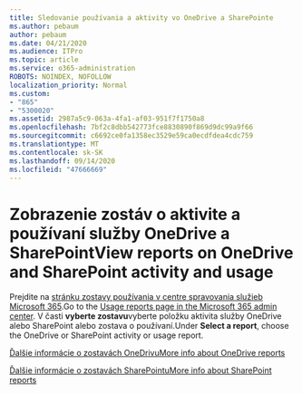 ```yaml
---
title: Sledovanie používania a aktivity vo OneDrive a SharePointe
ms.author: pebaum
author: pebaum
ms.date: 04/21/2020
ms.audience: ITPro
ms.topic: article
ms.service: o365-administration
ROBOTS: NOINDEX, NOFOLLOW
localization_priority: Normal
ms.custom:
- "865"
- "5300020"
ms.assetid: 2987a5c9-063a-4fa1-af03-951f7f1750a8
ms.openlocfilehash: 7bf2c8dbb542773fce8830890f869d9dc99a9f66
ms.sourcegitcommit: c6692ce0fa1358ec3529e59ca0ecdfdea4cdc759
ms.translationtype: MT
ms.contentlocale: sk-SK
ms.lasthandoff: 09/14/2020
ms.locfileid: "47666669"
---
```

# <a name="view-reports-on-onedrive-and-sharepoint-activity-and-usage"></a><span data-ttu-id="b805e-102">Zobrazenie zostáv o aktivite a používaní služby OneDrive a SharePoint</span><span class="sxs-lookup"><span data-stu-id="b805e-102">View reports on OneDrive and SharePoint activity and usage</span></span>

<span data-ttu-id="b805e-103">Prejdite na [stránku zostavy používania v centre spravovania služieb Microsoft 365](https://admin.microsoft.com/AdminPortal/Home).</span><span class="sxs-lookup"><span data-stu-id="b805e-103">Go to the [Usage reports page in the Microsoft 365 admin center](https://admin.microsoft.com/AdminPortal/Home).</span></span> <span data-ttu-id="b805e-104">V časti **vyberte zostavu**vyberte položku aktivita služby OneDrive alebo SharePoint alebo zostava o používaní.</span><span class="sxs-lookup"><span data-stu-id="b805e-104">Under **Select a report**, choose the OneDrive or SharePoint activity or usage report.</span></span>
  
[<span data-ttu-id="b805e-105">Ďalšie informácie o zostavách OneDrivu</span><span class="sxs-lookup"><span data-stu-id="b805e-105">More info about OneDrive reports</span></span>](https://go.microsoft.com/fwlink/?linkid=875239)
  
[<span data-ttu-id="b805e-106">Ďalšie informácie o zostavách SharePointu</span><span class="sxs-lookup"><span data-stu-id="b805e-106">More info about SharePoint reports</span></span>](https://go.microsoft.com/fwlink/?linkid=875240)
  